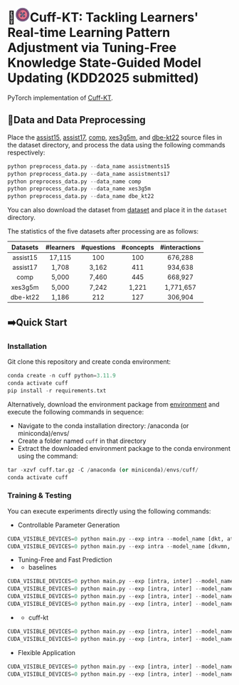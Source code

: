 # 🚀![1727842522286](assets/logo.png)Cuff-KT: Tackling Learners' Real-time Learning Pattern Adjustment via Tuning-Free Knowledge State-Guided Model Updating (KDD2025 submitted)

PyTorch implementation of [Cuff-KT](https://openreview.net/forum?id=rgHVWOmbaG).

## 🌟Data and Data Preprocessing

Place the [assist15](https://sites.google.com/site/assistmentsdata/datasets/2015-assistments-skill-builder-data), [assist17](https://sites.google.com/view/assistmentsdatamining/dataset?authuser=0), [comp](https://github.com/wahr0411/PTADisc), [xes3g5m](https://github.com/ai4ed/XES3G5M), and [dbe-kt22](https://dataverse.ada.edu.au/dataset.xhtml?persistentId=doi:10.26193/6DZWOH) source files in the dataset directory, and process the data using the following commands respectively:

```python
python preprocess_data.py --data_name assistments15
python preprocess_data.py --data_name assistments17
python preprocess_data.py --data_name comp
python preprocess_data.py --data_name xes3g5m
python preprocess_data.py --data_name dbe_kt22
```

You can also download the dataset from [dataset](https://drive.google.com/drive/folders/1egDh9SZGHrIx1ZHiKZS2udE0-uEFRPa7?usp=sharing) and place it in the `dataset` directory.

The statistics of the five datasets after processing are as follows:

| Datasets | #learners | #questions | #concepts | #interactions |
| :------: | :-------: | :--------: | :-------: | :-----------: |
| assist15 |  17,115  |    100    |    100    |    676,288    |
| assist17 |   1,708   |   3,162   |    411    |    934,638    |
|   comp   |   5,000   |   7,460   |    445    |    668,927    |
| xes3g5m |   5,000   |   7,242   |   1,221   |   1,771,657   |
| dbe-kt22 |   1,186   |    212    |    127    |    306,904    |

## ➡️Quick Start

### Installation

Git clone this repository and create conda environment:

```python
conda create -n cuff python=3.11.9
conda activate cuff
pip install -r requirements.txt 
```

Alternatively, download the environment package from [environment](https://drive.google.com/file/d/1cp88niNVqeITelsCUrOOxJxjPGcxvQQG/view?usp=sharing) and execute the following commands in sequence:

- Navigate to the conda installation directory: /anaconda (or miniconda)/envs/
- Create a folder named `cuff` in that directory
- Extract the downloaded environment package to the conda environment using the command:

```python
tar -xzvf cuff.tar.gz -C /anaconda (or miniconda)/envs/cuff/
conda activate cuff
```

### Training & Testing

You can execute experiments directly using the following commands:

- Controllable Parameter Generation

```python
CUDA_VISIBLE_DEVICES=0 python main.py --exp intra --model_name [dkt, atdkt] --data_name [assistments15, assistments17, comp, xes3g5m, dbe_kt22] --method cuff --rank 1 --control [ecod, pca, iforest, lof, cuff] --ratio [0, 0.2, 0.4, 0.6, 0.8, 1]
CUDA_VISIBLE_DEVICES=0 python main.py --exp intra --model_name [dkvmn, stablekt, dimkt, diskt, akt] --data_name [assistments15, assistments17, comp, xes3g5m, dbe_kt22] --method cuff --rank 1 --control [ecod, pca, iforest, lof, cuff] --ratio [0, 0.2, 0.4, 0.6, 0.8, 1] --convert True
```

- Tuning-Free and Fast Prediction
- - baselines

```python
CUDA_VISIBLE_DEVICES=0 python main.py --exp [intra, inter] --model_name [dkt, atdkt] --data_name [assistments15, assistments17, comp, xes3g5m, dbe_kt22]
CUDA_VISIBLE_DEVICES=0 python main.py --exp [intra, inter] --model_name [dkvmn, stablekt, dimkt, diskt, akt] --data_name [assistments15, assistments17, comp, xes3g5m, dbe_kt22] --convert True
CUDA_VISIBLE_DEVICES=0 python main.py --exp [intra, inter] --model_name [dkt, atdkt] --data_name [assistments15, assistments17, comp, xes3g5m, dbe_kt22] --method [fft, adapter, bitfit]
CUDA_VISIBLE_DEVICES=0 python main.py --exp [intra, inter] --model_name [dkvmn, stablekt, dimkt, diskt, akt] --data_name [assistments15, assistments17, comp, xes3g5m, dbe_kt22] --method [fft, adapter, bitfit]  --convert True
```

- - cuff-kt

```python
CUDA_VISIBLE_DEVICES=0 python main.py --exp [intra, inter] --model_name [dkt, atdkt] --data_name [assistments15, assistments17, comp, xes3g5m, dbe_kt22] --method cuff --rank 1
CUDA_VISIBLE_DEVICES=0 python main.py --exp [intra, inter] --model_name [dkvmn, stablekt, dimkt, diskt, akt] --data_name [assistments15, assistments17, comp, xes3g5m, dbe_kt22] --method cuff --rank 1 --convert True
```

- Flexible Application

```python
CUDA_VISIBLE_DEVICES=0 python main.py --exp [intra, inter] --model_name [dkt, atdkt] --data_name [assistments15, assistments17, comp, xes3g5m, dbe_kt22] --method cuff+ --rank 1
CUDA_VISIBLE_DEVICES=0 python main.py --exp [intra, inter] --model_name [dkvmn, stablekt, dimkt, diskt, akt] --data_name [assistments15, assistments17, comp, xes3g5m, dbe_kt22] --method cuff+ --rank 1 --convert True
```
